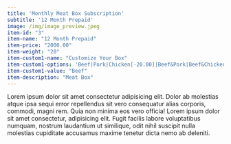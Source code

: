 ```yaml
---
title: 'Monthly Meat Box Subscription'
subtitle: '12 Month Prepaid'
image: /img/image_preview.jpeg
item-id: "3"
item-name: "12 Month Prepaid"
item-price: "2000.00"
item-weight: "20"
item-custom1-name: "Customize Your Box"
item-custom1-options: 'Beef|Pork|Chicken[-20.00]|Beef&Pork|Beef&Chicken|Chicken'
item-custom1-value: "Beef"
item-description: "Meat Box"
---
```

Lorem ipsum dolor sit amet consectetur adipisicing elit. Dolor ab molestias atque ipsa sequi error repellendus sit vero consequatur alias corporis, commodi, magni rem. Quia non minima eos vero officia! Lorem ipsum dolor sit amet consectetur, adipisicing elit. Fugit facilis labore voluptatibus numquam, nostrum laudantium ut similique, odit nihil suscipit nulla molestias cupiditate accusamus maxime tenetur dicta nemo ab deleniti.
